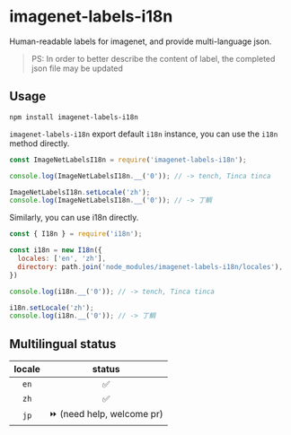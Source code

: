 # imagenet-labels-i18n

Human-readable labels for imagenet, and provide multi-language json.

> PS: In order to better describe the content of label, the completed json file may be updated

## Usage

`npm install imagenet-labels-i18n`

`imagenet-labels-i18n` export default `i18n` instance, you can use the `i18n` method directly.

```js
const ImageNetLabelsI18n = require('imagenet-labels-i18n');

console.log(ImageNetLabelsI18n.__('0')); // -> tench, Tinca tinca

ImageNetLabelsI18n.setLocale('zh');
console.log(ImageNetLabelsI18n.__('0')); // -> 丁鲷
```

Similarly, you can use i18n directly.

```js
const { I18n } = require('i18n');

const i18n = new I18n({
  locales: ['en', 'zh'],
  directory: path.join('node_modules/imagenet-labels-i18n/locales'),
})

console.log(i18n.__('0')); // -> tench, Tinca tinca

i18n.setLocale('zh');
console.log(i18n.__('0')); // -> 丁鲷
```

## Multilingual status

| locale |          status           |
| :----: | :-----------------------: |
|  `en`  |             ✅             |
|  `zh`  |             ✅             |
|  `jp`  | ⏩ (need help, welcome pr) |
